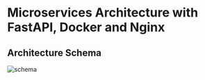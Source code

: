 # Microservices Architecture with FastAPI, Docker and Nginx

## Architecture Schema

![schema](test)
